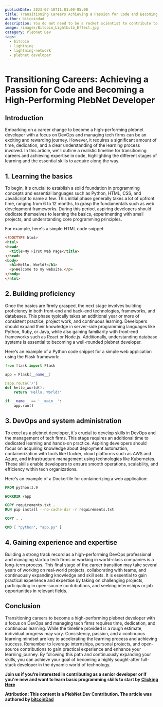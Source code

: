 ```yaml
---
publishDate: 2023-07-10T11:01:00-05:00
title: Transitioning Careers Achieving a Passion for Code and Becoming a High-Performing Full-Stack Developer
author: bitcoindad
description: You do not need to be a rocket scientist to contribute to bitcoin, and learning to code is more about repetition creating daily habit versus being the smartest developer in the room it takes Proof of Work to become a reputable dev. 
image: /images/Bitcoin_Lightbulb_Effect.jpg
category: Plebnet Dev
tags:
  - bitcoin
  - lightning
  - lightning-network
  - plebnet developer
---
```

# Transitioning Careers: Achieving a Passion for Code and Becoming a High-Performing PlebNet Developer

## Introduction
Embarking on a career change to become a high-performing plebnet developer with a focus on DevOps and managing tech firms can be an exciting and rewarding journey. However, it requires a significant amount of time, dedication, and a clear understanding of the learning process involved. In this article, we'll outline a realistic timeline for transitioning careers and achieving expertise in code, highlighting the different stages of learning and the essential skills to acquire along the way.

## 1. Learning the basics
To begin, it's crucial to establish a solid foundation in programming concepts and essential languages such as Python, HTML, CSS, and JavaScript to name a few. This initial phase generally takes a lot of upfront time, ranging from 6 to 12 months, to grasp the fundamentals such as web development frameworks. During this period, aspiring developers should dedicate themselves to learning the basics, experimenting with small projects, and understanding core programming principles.

For example, here's a simple HTML code snippet:

```html
<!DOCTYPE html>
<html>
<head>
  <title>My First Web Page</title>
</head>
<body>
  <h1>Hello, World!</h1>
  <p>Welcome to my website.</p>
</body>
</html>
```

## 2. Building proficiency
Once the basics are firmly grasped, the next stage involves building proficiency in both front-end and back-end technologies, frameworks, and databases. This phase typically takes an additional year or more of consistent practice, project work, and continuous learning. Developers should expand their knowledge in server-side programming languages like Python, Ruby, or Java, while also gaining familiarity with front-end frameworks such as React or Node.js. Additionally, understanding database systems is essential to becoming a well-rounded plebnet developer.

Here's an example of a Python code snippet for a simple web application using the Flask framework:

```python
from flask import Flask

app = Flask(__name__)

@app.route('/')
def hello_world():
    return 'Hello, World!'

if __name__ == '__main__':
    app.run()
```

## 3. DevOps and system administration
To excel as a plebnet developer, it's crucial to develop skills in DevOps and the management of tech firms. This stage requires an additional time to dedicated learning and hands-on practice. Aspiring developers should focus on acquiring knowledge about deployment automation, containerization with tools like Docker, cloud platforms such as AWS and Azure, and infrastructure management using technologies like Kubernetes. These skills enable developers to ensure smooth operations, scalability, and efficiency within tech organizations.

Here's an example of a Dockerfile for containerizing a web application:

```Dockerfile
FROM python:3.9

WORKDIR /app

COPY requirements.txt .
RUN pip install --no-cache-dir -r requirements.txt

COPY . .

CMD [ "python", "app.py" ]
```

## 4. Gaining experience and expertise
Building a strong track record as a high-performing DevOps professional and managing startup tech firms or working in world-class companies is a long-term process. This final stage of the career transition may take several years of working on real-world projects, collaborating with teams, and continuously expanding knowledge and skill sets. It is essential to gain practical experience and expertise by taking on challenging projects, participating in open-source contributions, and seeking internships or job opportunities in relevant fields.

## Conclusion
Transitioning careers to become a high-performing plebnet developer with a focus on DevOps and managing tech firms requires time, dedication, and continuous learning. While the timeline provided is a rough estimate, individual progress may vary. Consistency, passion, and a continuous learning mindset are key to accelerating the learning process and achieving success. Remember to leverage internships, personal projects, and open-source contributions to gain practical experience and enhance your learning journey. By following this path and continuously expanding your skills, you can achieve your goal of becoming a highly sought-after full-stack developer in the dynamic world of technology.

**Join us if you're interested in contributing as a senior developer or if you're new and want to learn basic programming skills to start by [Clicking Here](https://plebnet.dev)**

**Attribution: This content is a PlebNet Dev Contribution. The article was authored by [bitcoinDad](https://github.com/Bitc0indad)**